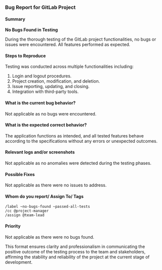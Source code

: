 ### Bug Report for GitLab Project

#### **Summary**
**No Bugs Found in Testing**

During the thorough testing of the GitLab project functionalities, no bugs or issues were encountered. All features performed as expected.

#### **Steps to Reproduce**
Testing was conducted across multiple functionalities including:
1. Login and logout procedures.
2. Project creation, modification, and deletion.
3. Issue reporting, updating, and closing.
4. Integration with third-party tools.

#### **What is the current bug behavior?**
Not applicable as no bugs were encountered.

#### **What is the expected correct behavior?**
The application functions as intended, and all tested features behave according to the specifications without any errors or unexpected outcomes.

#### **Relevant logs and/or screenshots**
Not applicable as no anomalies were detected during the testing phases.

#### **Possible Fixes**
Not applicable as there were no issues to address.

#### **Whom do you report/ Assign To/ Tags**
```plaintext
/label ~no-bugs-found ~passed-all-tests
/cc @project-manager 
/assign @team-lead
```

#### **Priority**
Not applicable as there were no bugs found.

This format ensures clarity and professionalism in communicating the positive outcome of the testing process to the team and stakeholders, affirming the stability and reliability of the project at the current stage of development.






